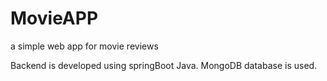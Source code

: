 # MovieAPP
a simple web app for movie reviews



Backend is developed using springBoot Java. 
MongoDB database is used.

